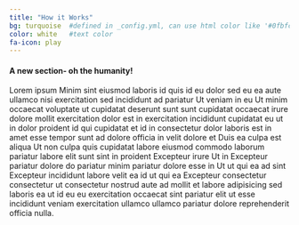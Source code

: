 ```yaml
---
title: "How it Works"
bg: turquoise  #defined in _config.yml, can use html color like '#0fbfcf'
color: white   #text color
fa-icon: play
---
```


#### A new section- oh the humanity!

Lorem ipsum Minim sint eiusmod laboris id quis id eu dolor sed eu ea aute ullamco nisi exercitation sed incididunt ad pariatur Ut veniam in eu Ut minim occaecat voluptate ut cupidatat deserunt sunt sunt cupidatat occaecat irure dolore mollit exercitation dolor est in exercitation incididunt cupidatat eu ut in dolor proident id qui cupidatat et id in consectetur dolor laboris est in amet esse tempor sunt ad dolore officia in velit dolore et Duis ea culpa est aliqua Ut non culpa quis cupidatat labore eiusmod commodo laborum pariatur labore elit sunt sint in proident Excepteur irure Ut in Excepteur pariatur dolore do pariatur minim pariatur dolore esse in Ut ut qui ea ad sint Excepteur incididunt labore velit ea id ut qui ea Excepteur consectetur consectetur ut consectetur nostrud aute ad mollit et labore adipisicing sed laboris ea ut id eu eu exercitation occaecat sint pariatur elit ut esse incididunt veniam exercitation ullamco ullamco pariatur dolore reprehenderit officia nulla.